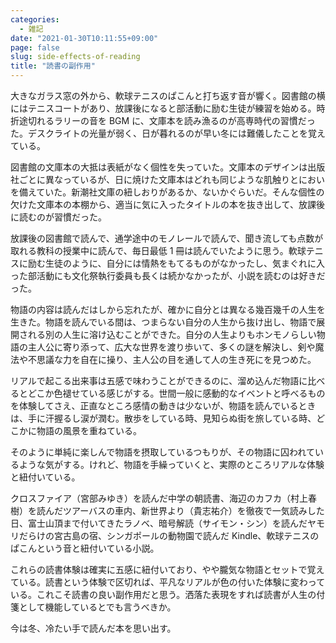 ```yaml
---
categories:
  - 雑記
date: "2021-01-30T10:11:55+09:00"
page: false
slug: side-effects-of-reading
title: "読書の副作用"
---
```


大きなガラス窓の外から、軟球テニスのぱこんと打ち返す音が響く。図書館の横にはテニスコートがあり、放課後になると部活動に励む生徒が練習を始める。時折途切れるラリーの音を BGM に、文庫本を読み漁るのが高専時代の習慣だった。デスクライトの光量が弱く、日が暮れるのが早い冬には難儀したことを覚えている。

図書館の文庫本の大抵は表紙がなく個性を失っていた。文庫本のデザインは出版社ごとに異なっているが、日に焼けた文庫本はどれも同じような肌触りとにおいを備えていた。新潮社文庫の紐しおりがあるか、ないかぐらいだ。そんな個性の欠けた文庫本の本棚から、適当に気に入ったタイトルの本を抜き出して、放課後に読むのが習慣だった。

放課後の図書館で読んで、通学途中のモノレールで読んで、聞き流しても点数が取れる教科の授業中に読んで、毎日最低 1 冊は読んでいたように思う。軟球テニスに励む生徒のように、自分には情熱をもてるものがなかったし、気まぐれに入った部活動にも文化祭執行委員も長くは続かなかったが、小説を読むのは好きだった。

物語の内容は読んだはしから忘れたが、確かに自分とは異なる幾百幾千の人生を生きた。物語を読んでいる間は、つまらない自分の人生から抜け出し、物語で展開される別の人生に溶け込むことができた。自分の人生よりもホンモノらしい物語の主人公に寄り添って、広大な世界を渡り歩いて、多くの謎を解決し、剣や魔法や不思議な力を自在に操り、主人公の目を通して人の生き死にを見つめた。

リアルで起こる出来事は五感で味わうことができるのに、溜め込んだ物語に比べるとどこか色褪せている感じがする。世間一般に感動的なイベントと呼べるものを体験してさえ、正直なところ感情の動きは少ないが、物語を読んでいるときは、手に汗握るし涙が潤む。散歩をしている時、見知らぬ街を旅している時、どこかに物語の風景を重ねている。

そのように単純に楽しんで物語を摂取しているつもりが、その物語に囚われているような気がする。けれど、物語を手繰っていくと、実際のところリアルな体験と紐付いている。

クロスファイア（宮部みゆき）を読んだ中学の朝読書、海辺のカフカ（村上春樹）を読んだツアーバスの車内、新世界より（貴志祐介）を徹夜で一気読みした日、富士山頂まで付いてきたラノベ、暗号解読（サイモン・シン）を読んだヤモリだらけの宮古島の宿、シンガポールの動物園で読んだ Kindle、軟球テニスのぱこんという音と紐付いている小説。

これらの読書体験は確実に五感に紐付いており、やや朧気な物語とセットで覚えている。読書という体験で区切れば、平凡なリアルが色の付いた体験に変わっている。これこそ読書の良い副作用だと思う。洒落た表現をすれば読書が人生の付箋として機能しているとでも言うべきか。

今は冬、冷たい手で読んだ本を思い出す。